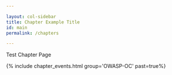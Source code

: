 ```yaml
---

layout: col-sidebar
title: Chapter Example Title
id: main
permalink: /chapters

---
```


<!-- Rebuild -->

Test Chapter Page

{% include chapter_events.html group='OWASP-OC' past=true%}
